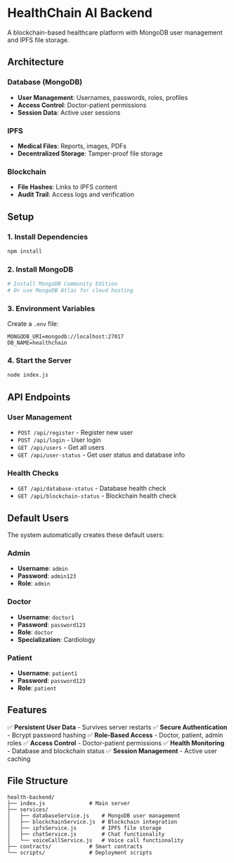 # HealthChain AI Backend

A blockchain-based healthcare platform with MongoDB user management and IPFS file storage.

## Architecture

### Database (MongoDB)
- **User Management**: Usernames, passwords, roles, profiles
- **Access Control**: Doctor-patient permissions
- **Session Data**: Active user sessions

### IPFS
- **Medical Files**: Reports, images, PDFs
- **Decentralized Storage**: Tamper-proof file storage

### Blockchain
- **File Hashes**: Links to IPFS content
- **Audit Trail**: Access logs and verification

## Setup

### 1. Install Dependencies
```bash
npm install
```

### 2. Install MongoDB
```bash
# Install MongoDB Community Edition
# Or use MongoDB Atlas for cloud hosting
```

### 3. Environment Variables
Create a `.env` file:
```env
MONGODB_URI=mongodb://localhost:27017
DB_NAME=healthchain
```

### 4. Start the Server
```bash
node index.js
```

## API Endpoints

### User Management
- `POST /api/register` - Register new user
- `POST /api/login` - User login
- `GET /api/users` - Get all users
- `GET /api/user-status` - Get user status and database info

### Health Checks
- `GET /api/database-status` - Database health check
- `GET /api/blockchain-status` - Blockchain health check

## Default Users

The system automatically creates these default users:

### Admin
- **Username**: `admin`
- **Password**: `admin123`
- **Role**: `admin`

### Doctor
- **Username**: `doctor1`
- **Password**: `password123`
- **Role**: `doctor`
- **Specialization**: Cardiology

### Patient
- **Username**: `patient1`
- **Password**: `password123`
- **Role**: `patient`

## Features

✅ **Persistent User Data** - Survives server restarts
✅ **Secure Authentication** - Bcrypt password hashing
✅ **Role-Based Access** - Doctor, patient, admin roles
✅ **Access Control** - Doctor-patient permissions
✅ **Health Monitoring** - Database and blockchain status
✅ **Session Management** - Active user caching

## File Structure
```
health-backend/
├── index.js              # Main server
├── services/
│   ├── databaseService.js    # MongoDB user management
│   ├── blockchainService.js  # Blockchain integration
│   ├── ipfsService.js        # IPFS file storage
│   ├── chatService.js        # Chat functionality
│   └── voiceCallService.js   # Voice call functionality
├── contracts/            # Smart contracts
└── scripts/              # Deployment scripts
```
